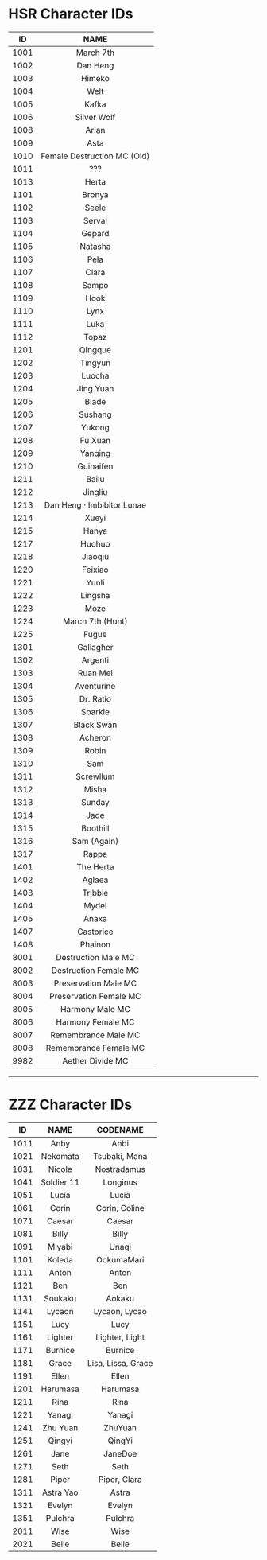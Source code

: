 # HSR Character IDs

|  ID  | NAME | 
| :--: | :--: |
| 1001 | March 7th |
| 1002 | Dan Heng |
| 1003 | Himeko |
| 1004 | Welt |
| 1005 | Kafka |
| 1006 | Silver Wolf |
| 1008 | Arlan |
| 1009 | Asta |
| 1010 | Female Destruction MC (Old) |
| 1011 | ??? |
| 1013 | Herta |
| 1101 | Bronya |
| 1102 | Seele |
| 1103 | Serval |
| 1104 | Gepard |
| 1105 | Natasha |
| 1106 | Pela |
| 1107 | Clara |
| 1108 | Sampo |
| 1109 | Hook |
| 1110 | Lynx |
| 1111 | Luka |
| 1112 | Topaz |
| 1201 | Qingque |
| 1202 | Tingyun |
| 1203 | Luocha |
| 1204 | Jing Yuan |
| 1205 | Blade |
| 1206 | Sushang |
| 1207 | Yukong |
| 1208 | Fu Xuan |
| 1209 | Yanqing |
| 1210 | Guinaifen |
| 1211 | Bailu |
| 1212 | Jingliu |
| 1213 | Dan Heng · Imbibitor Lunae |
| 1214 | Xueyi |
| 1215 | Hanya |
| 1217 | Huohuo |
| 1218 | Jiaoqiu
| 1220 | Feixiao
| 1221 | Yunli |
| 1222 | Lingsha |
| 1223 | Moze |
| 1224 | March 7th (Hunt) |
| 1225 | Fugue |
| 1301 | Gallagher |
| 1302 | Argenti |
| 1303 | Ruan Mei |
| 1304 | Aventurine | 
| 1305 | Dr. Ratio |
| 1306 | Sparkle |
| 1307 | Black Swan |
| 1308 | Acheron |
| 1309 | Robin |
| 1310 | Sam |
| 1311 | Screwllum |
| 1312 | Misha |
| 1313 | Sunday |
| 1314 | Jade |
| 1315 | Boothill |
| 1316 | Sam (Again) |
| 1317 | Rappa |
| 1401 | The Herta |
| 1402 | Aglaea |
| 1403 | Tribbie |
| 1404 | Mydei |
| 1405 | Anaxa |
| 1407 | Castorice |
| 1408 | Phainon |
| 8001 | Destruction Male MC |
| 8002 | Destruction Female MC |
| 8003 | Preservation Male MC |
| 8004 | Preservation Female MC |
| 8005 | Harmony Male MC |
| 8006 | Harmony Female MC |
| 8007 | Remembrance Male MC |
| 8008 | Remembrance Female MC |
| 9982 | Aether Divide MC |
----
# ZZZ Character IDs

|  ID  | NAME | CODENAME |
| :--: | :--: | :--: |
| 1011 | Anby | Anbi |
| 1021 | Nekomata | Tsubaki, Mana |
| 1031 | Nicole | Nostradamus |
| 1041 | Soldier 11 | Longinus |
| 1051 | Lucia | Lucia |
| 1061 | Corin | Corin, Coline |
| 1071 | Caesar | Caesar |
| 1081 | Billy | Billy |
| 1091 | Miyabi | Unagi |
| 1101 | Koleda | OokumaMari |
| 1111 | Anton | Anton |
| 1121 | Ben | Ben |
| 1131 | Soukaku | Aokaku |
| 1141 | Lycaon | Lycaon, Lycao |
| 1151 | Lucy | Lucy |
| 1161 | Lighter | Lighter, Light |
| 1171 | Burnice | Burnice |
| 1181 | Grace | Lisa, Lissa, Grace |
| 1191 | Ellen | Ellen |
| 1201 | Harumasa | Harumasa |
| 1211 | Rina | Rina |
| 1221 | Yanagi | Yanagi |
| 1241 | Zhu Yuan | ZhuYuan |
| 1251 | Qingyi | QingYi|
| 1261 | Jane | JaneDoe|
| 1271| Seth | Seth |
| 1281 | Piper | Piper, Clara |
| 1311 | Astra Yao | Astra |
| 1321 | Evelyn | Evelyn |
| 1351 | Pulchra | Pulchra
| 2011 | Wise | Wise |
| 2021 | Belle | Belle |
